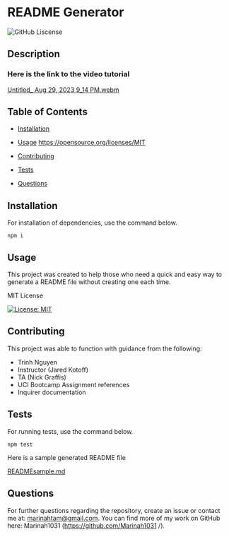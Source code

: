 # README Generator
![GitHub Liscense](https://img.shields.io/badge/license-MIT-blue.svg)

## Description
### Here is the link to the video tutorial

[Untitled_ Aug 29, 2023 9_14 PM.webm](https://github.com/Marinah1031/CharacterCount09/assets/125934804/e5707881-10ad-4b54-a02a-e96458cd47e3)

## Table of Contents

* [Installation](#installation)

* [Usage](#usage)
https://opensource.org/licenses/MIT
* [Contributing](#contributing)

* [Tests](#tests)

* [Questions](#questions)

## Installation

For installation of dependencies, use the command below.

```
npm i
```

## Usage 

This project was created to help those who need a quick and easy way to generate a README file without creating one each time.

  MIT License
  
  [![License: MIT](https://img.shields.io/badge/License-MIT-yellow.svg)](https://opensource.org/licenses/MIT)

  

## Contributing

This project was able to function with guidance from the following:
- Trinh Nguyen
- Instructor (Jared Kotoff)
- TA (Nick Graffis)
- UCI Bootcamp Assignment references
- Inquirer documentation

## Tests

For running tests, use the command below.

```
npm test
```
Here is a sample generated README file


[READMEsample.md](https://github.com/Marinah1031/CharacterCount09/files/12472990/READMEsample.md)


## Questions

For further questions regarding the repository, create an issue or contact me at: marinahtam@gmail.com. You can find more of my work on GitHub here: Marinah1031 (https://github.com/Marinah1031 /).

